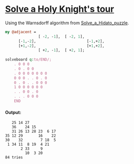 [1]: http://rosettacode.org/wiki/Solve_a_Holy_Knight's_tour

# [Solve a Holy Knight's tour][1]

Using the Warnsdorff algorithm from [Solve_a_Hidato_puzzle](http://rosettacode.org/wiki/Solve_a_Hidato_puzzle).

```perl
my @adjacent =
               [ -2, -1],  [ -2, 1],
      [-1,-2],                       [-1,+2],
      [+1,-2],                       [+1,+2],
               [ +2, -1],  [ +2, 1];
 
solveboard q:to/END/;
    . 0 0 0
    . 0 . 0 0
    . 0 0 0 0 0 0 0
    0 0 0 . . 0 . 0
    0 . 0 . . 0 0 0
    1 0 0 0 0 0 0
    . . 0 0 . 0
    . . . 0 0 0
    END
```

#### Output:
```
   25 14 27
   36    24 15
   31 26 13 28 23  6 17
35 12 29       16    22
30    32        7 18  5
 1 34 11  8 19  4 21
       2 33     9
         10  3 20
84 tries
```